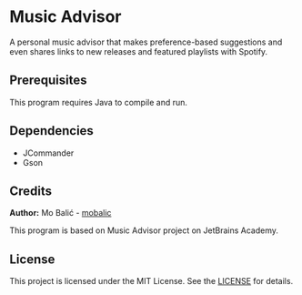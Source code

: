 # Music Advisor
A personal music advisor that makes preference-based suggestions and even shares links to new releases and featured playlists with Spotify.

## Prerequisites
This program requires Java to compile and run.

## Dependencies
- JCommander
- Gson

## Credits
**Author:** Mo Balić - [mobalic](https://github.com/mobalic)

This program is based on Music Advisor project on JetBrains Academy.

## License
This project is licensed under the MIT License. See the [LICENSE](https://github.com/mobalic/Music-Advisor/blob/main/LICENSE) for details.
